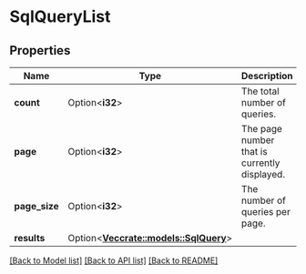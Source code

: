 # SqlQueryList

## Properties

Name | Type | Description | Notes
------------ | ------------- | ------------- | -------------
**count** | Option<**i32**> | The total number of queries. | [optional]
**page** | Option<**i32**> | The page number that is currently displayed. | [optional]
**page_size** | Option<**i32**> | The number of queries per page. | [optional]
**results** | Option<[**Vec<crate::models::SqlQuery>**](SqlQuery.md)> |  | [optional]

[[Back to Model list]](../README.md#documentation-for-models) [[Back to API list]](../README.md#documentation-for-api-endpoints) [[Back to README]](../README.md)


